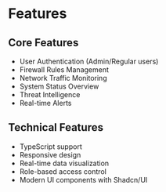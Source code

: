 # Features

## Core Features
- User Authentication (Admin/Regular users)
- Firewall Rules Management
- Network Traffic Monitoring
- System Status Overview
- Threat Intelligence
- Real-time Alerts

## Technical Features
- TypeScript support
- Responsive design
- Real-time data visualization
- Role-based access control
- Modern UI components with Shadcn/UI